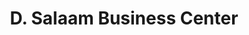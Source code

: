 ---
title: "D. Salaam Business Center"
url: /monrovia/d-salaam-business-center/
shop: convenience
---